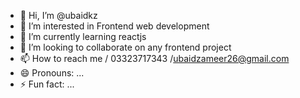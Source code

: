 - 👋 Hi, I’m @ubaidkz
- 👀 I’m interested in Frontend web development
- 🌱 I’m currently learning reactjs
- 💞️ I’m looking to collaborate on any frontend project
- 📫 How to reach me / 03323717343 /ubaidzameer26@gmail.com
- 😄 Pronouns: ...
- ⚡ Fun fact: ...

<!---
ubaidkz/ubaidkz is a ✨ special ✨ repository because its `README.md` (this file) appears on your GitHub profile.
You can click the Preview link to take a look at your changes.
--->
